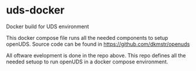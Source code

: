 # uds-docker
Docker build for UDS environment

This docker compose file runs all the needed components to setup openUDS. Source code can be found in https://github.com/dkmstr/openuds

All oftware evelopment is done in the repo above. This repo defines all the needed setuop to run openUDS in a docker compose environment. 

